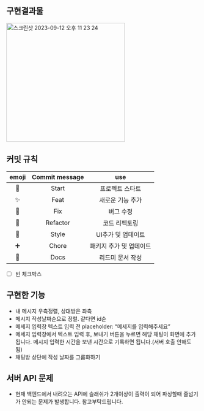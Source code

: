 ## 구현결과물

<img width="310" alt="스크린샷 2023-09-12 오후 11 23 24" src="https://github.com/gn753/vani/assets/71584114/5610abbc-4dc6-4eb7-8ccc-30c3c23c1315">

## 커밋 규칙

| emoji | Commit message |           use           |
| :---: | :------------: | :---------------------: |
|  🚀   |     Start      |     프로젝트 스타트     |
|  ✨   |      Feat      |    새로운 기능 추가     |
|  🐛   |      Fix       |        버그 수정        |
|  🔧   |    Refactor    |      코드 리펙토링      |
|  💄   |     Style      |   UI추가 및 업데이트    |
|  ➕   |     Chore      | 패키지 추가 및 업데이트 |
|  📝   |      Docs      |    리드미 문서 작성     |

- [ ] 빈 체크박스

## 구현한 기능

- 내 메시지 우측정렬, 상대방은 좌측
- 메시지 작성날짜순으로 정렬. 같다면 id순
- 메세지 입력창 텍스트 입력 전 placeholder: “메세지를 입력해주세요”
- 메세지 입력창에서 텍스트 입력 후, 보내기 버튼을 누르면 해당 채팅이 화면에 추가됩니다. 메시지 입력한 시간을 보낸 시간으로 기록하면 됩니다.(서버 호출 안해도 됨)
- 채팅방 상단에 작성 날짜를 그룹화하기

## 서버 API 문제

- 현재 백엔드에서 내려오는 API에 슬래쉬가 2개이상이 출력이 되어 파싱할때 줄넘기가 안되는 문제가 발생합니다. 참고부탁드립니다.  

